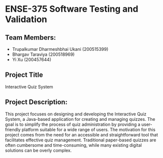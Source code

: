 # ENSE-375 Software Testing and Validation

## Team Members:
- Trupalkumar Dharmeshbhai Ukani (200515399)
- Bhargav Taraviya (200518969)
- Yi Xu (200457644)

## Project Title
Interactive Quiz System

## Project Description:

This project focuses on designing and developing the Interactive Quiz System, a Java-based application for creating and managing quizzes. The goal is to simplify the process of quiz administration by providing a user-friendly platform suitable for a wide range of users. The motivation for this project comes from the need for an accessible and straightforward tool that facilitates effective quiz management. Traditional paper-based quizzes are often cumbersome and time-consuming, while many existing digital solutions can be overly complex.

